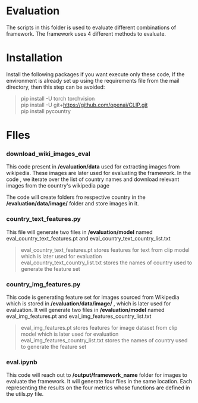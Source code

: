 # Evaluation

The scripts in this folder is used to evaluate different combinations of framework. The framework uses 4 different methods to evaluate. 


# Installation
Install the following packages if you want execute only these code, If the environment is already set up using the requirements file from the mail directory, then this step can be avoided:

> pip install -U torch torchvision <br>
> pip install -U git+https://github.com/openai/CLIP.git <br>
> pip install pycountry

# FIles

### download_wiki_images_eval

This code present in **/evaluation/data** used for extracting images from wikipedia. These images are later used for evaluating the framework. In the code , we iterate over the list of country names and download relevant images from the country's wikipedia page 

The code will create folders fro respective country in the **/evaluation/data/image/** folder and store images in it.


### country_text_features.py

This file will generate two files in **/evaluation/model** named  eval_country_text_features.pt and eval_country_text_country_list.txt 

> eval_country_text_features.pt stores features for text from clip model which is later used for evaluation <br>
> eval_country_text_country_list.txt stores the names of country used to generate the feature set


### country_img_features.py

This code is generating feature set for images sourced from Wikipedia which is stored in **/evaluation/data/image/** , which is later used for evaluation. It will generate two files in **/evaluation/model** named  eval_img_features.pt and eval_img_features_country_list.txt 

> eval_img_features.pt stores features for image dataset from clip model which is later used for evaluation <br>
> eval_img_features_country_list.txt stores the names of country used to generate the feature set

### eval.ipynb

This code will reach out to **/output/framework_name** folder for images to evaluate the framework. It will generate four files in the same location. Each representing the results on the four metrics whose functions are defined in the utils.py file. 
